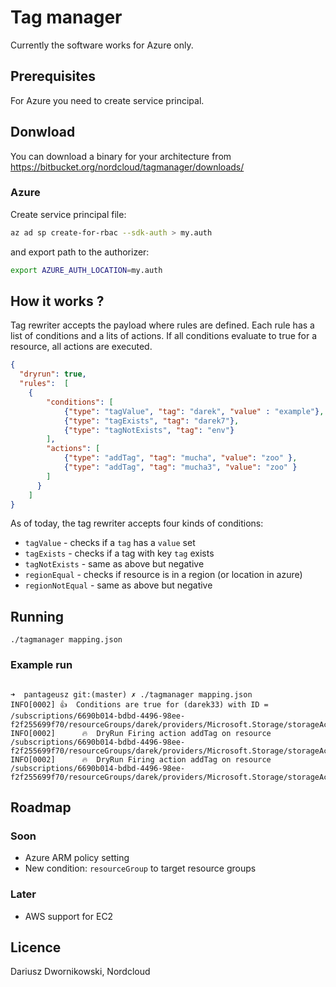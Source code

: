 # Tag manager 

Currently the software works for Azure only. 

## Prerequisites

For Azure you need to create service principal.


## Donwload

You can download a binary for your architecture from https://bitbucket.org/nordcloud/tagmanager/downloads/ 

### Azure
Create service principal file:

```bash
az ad sp create-for-rbac --sdk-auth > my.auth
```

and export path to the authorizer:

```bash
export AZURE_AUTH_LOCATION=my.auth
```

## How it works ?

Tag rewriter accepts the payload where rules are defined. Each rule has a list of conditions and a lits of actions. If all conditions evaluate to true for a resource, all actions are executed. 

```json
{
  "dryrun": true,
  "rules":  [
    {
        "conditions": [
            {"type": "tagValue", "tag": "darek", "value" : "example"},
            {"type": "tagExists", "tag": "darek7"},
            {"type": "tagNotExists", "tag": "env"}
        ], 
        "actions": [
            {"type": "addTag", "tag": "mucha", "value": "zoo" },
            {"type": "addTag", "tag": "mucha3", "value": "zoo" }
        ]
      }
    ]
}
```

As of today, the tag rewriter accepts four kinds of conditions:

* `tagValue` - checks if a `tag` has a `value` set 
* `tagExists` - checks if a tag with key `tag` exists
* `tagNotExists` - same as above but negative
* `regionEqual` - checks if resource is in a region (or location in azure)
* `regionNotEqual` - same as above but negative


## Running 

`./tagmanager mapping.json` 

### Example run

```

➜  pantageusz git:(master) ✗ ./tagmanager mapping.json
INFO[0002] 👍  Conditions are true for (darek33) with ID = /subscriptions/6690b014-bdbd-4496-98ee-f2f255699f70/resourceGroups/darek/providers/Microsoft.Storage/storageAccounts/darek33 
INFO[0002]      🔥  DryRun Firing action addTag on resource /subscriptions/6690b014-bdbd-4496-98ee-f2f255699f70/resourceGroups/darek/providers/Microsoft.Storage/storageAccounts/darek33 
INFO[0002]      🔥  DryRun Firing action addTag on resource /subscriptions/6690b014-bdbd-4496-98ee-f2f255699f70/resourceGroups/darek/providers/Microsoft.Storage/storageAccounts/darek33 

```
## Roadmap


### Soon

* Azure ARM policy setting 
* New condition: `resourceGroup` to target resource groups

### Later

* AWS support for EC2


## Licence 

Dariusz Dwornikowski, Nordcloud

